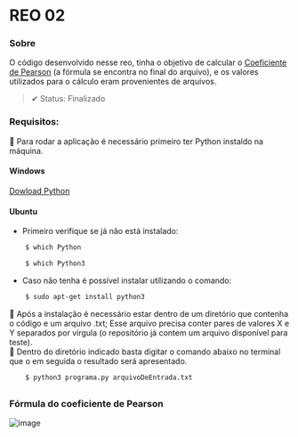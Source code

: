 # REO 02

### Sobre
O código desenvolvido nesse reo, tinha o objetivo de calcular o [Coeficiente de Pearson](https://youtu.be/2ejUpHnMVNg) (a fórmula se encontra no final do arquivo), e os valores utilizados para o cálculo eram provenientes de arquivos.

> ✔ Status: Finalizado

### Requisitos:
📍 Para rodar a aplicação é necessário primeiro ter Python instaldo na máquina.
#### Windows
[Dowload Python](https://www.python.org/downloads/)
#### Ubuntu
- Primeiro verifique se já não está instalado:
```bash
    $ which Python
```
```bash
    $ which Python3
```
- Caso não tenha é possível instalar utilizando o comando:
```bash
    $ sudo apt-get install python3
 ```
 📍 Após a instalação é necessário estar dentro de um diretório que contenha o código e um arquivo .txt; Esse arquivo precisa conter pares de valores X e Y separados por vírgula (o repositório já contem um arquivo disponível para teste).
 <br>
 📍 Dentro do diretório indicado basta digitar o comando abaixo no terminal que o em seguida o resultado será apresentado.
 ```bash
     $ python3 programa.py arquivoDeEntrada.txt
 ```
 ##
 ### Fórmula do coeficiente de Pearson
![image](https://user-images.githubusercontent.com/66702089/145122893-a9675b0d-929e-48f5-8126-4365d7c57767.png)
